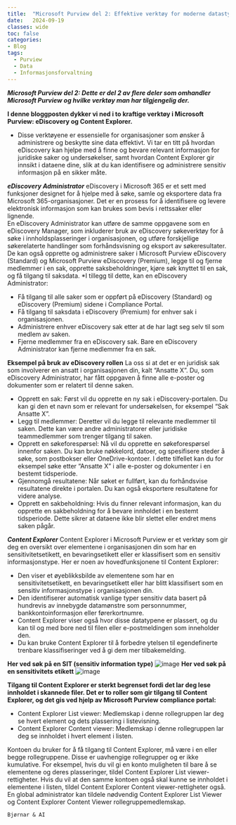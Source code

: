```yaml
---
title:  "Microsoft Purview del 2: Effektive verktøy for moderne datastyring🔓"
date:   2024-09-19
classes: wide
toc: false
categories: 
- Blog
tags:
  - Purview
  - Data
  - Informasjonsforvaltning
---
```


***Microsoft Purview del 2: Dette er del 2 av flere deler som omhandler Microsoft Purview og hvilke verktøy man har tilgjengelig der.***

**I denne bloggposten dykker vi ned i to kraftige verktøy i Microsoft Purview: eDiscovery og Content Explorer.**
* Disse verktøyene er essensielle for organisasjoner som ønsker å administrere og beskytte sine data effektivt. Vi tar en titt på hvordan eDiscovery kan hjelpe med å finne og bevare relevant informasjon for juridiske saker og undersøkelser, samt hvordan Content Explorer gir innsikt i dataene dine, slik at du kan identifisere og administrere sensitiv informasjon på en sikker måte. 

***eDiscovery Administrator*** 
eDiscovery i Microsoft 365 er et sett med funksjoner designet for å hjelpe med å søke, samle og eksportere data fra Microsoft 365-organisasjoner. Det er en prosess for å identifisere og levere elektronisk informasjon som kan brukes som bevis i rettssaker eller lignende.  
En eDiscovery Administrator kan utføre de samme oppgavene som en eDiscovery Manager, som inkluderer bruk av eDiscovery søkeverktøy for å søke i innholdsplasseringer i organisasjonen, og utføre forskjellige søkerelaterte handlinger som forhåndsvisning og eksport av søkeresultater. De kan også opprette og administrere saker i Microsoft Purview eDiscovery (Standard) og Microsoft Purview eDiscovery (Premium), legge til og fjerne medlemmer i en sak, opprette saksbeholdninger, kjøre søk knyttet til en sak, og få tilgang til saksdata. 
*I tillegg til dette, kan en eDiscovery Administrator: 
* Få tilgang til alle saker som er oppført på eDiscovery (Standard) og eDiscovery (Premium) sidene i Compliance Portal. 
* Få tilgang til saksdata i eDiscovery (Premium) for enhver sak i organisasjonen. 
* Administrere enhver eDiscovery sak etter at de har lagt seg selv til som medlem av saken. 
* Fjerne medlemmer fra en eDiscovery sak. Bare en eDiscovery Administrator kan fjerne medlemmer fra en sak. 

**Eksempel på bruk av eDiscovery rollen**
La oss si at det er en juridisk sak som involverer en ansatt i organisasjonen din, kalt “Ansatte X”. Du, som eDiscovery Administrator, har fått oppgaven å finne alle e-poster og dokumenter som er relatert til denne saken. 
* Opprett en sak: Først vil du opprette en ny sak i eDiscovery-portalen. Du kan gi den et navn som er relevant for undersøkelsen, for eksempel “Sak Ansatte X”. 
* Legg til medlemmer: Deretter vil du legge til relevante medlemmer til saken. Dette kan være andre administratorer eller juridiske teammedlemmer som trenger tilgang til saken. 
* Opprett en søkeforespørsel: Nå vil du opprette en søkeforespørsel innenfor saken. Du kan bruke nøkkelord, datoer, og spesifisere steder å søke, som postbokser eller OneDrive-kontoer. I dette tilfellet kan du for eksempel søke etter “Ansatte X” i alle e-poster og dokumenter i en bestemt tidsperiode. 
* Gjennomgå resultatene: Når søket er fullført, kan du forhåndsvise resultatene direkte i portalen. Du kan også eksportere resultatene for videre analyse. 
* Opprett en sakbeholdning: Hvis du finner relevant informasjon, kan du opprette en sakbeholdning for å bevare innholdet i en bestemt tidsperiode. Dette sikrer at dataene ikke blir slettet eller endret mens saken pågår. 



 
***Content Explorer***
Content Explorer i Microsoft Purview er et verktøy som gir deg en oversikt over elementene i organisasjonen din som har en sensitivitetsetikett, en bevaringsetikett eller er klassifisert som en sensitiv informasjonstype. 
Her er noen av hovedfunksjonene til Content Explorer: 
* Den viser et øyeblikksbilde av elementene som har en sensitivitetsetikett, en bevaringsetikett eller har blitt klassifisert som en sensitiv informasjonstype i organisasjonen din. 
* Den identifiserer automatisk vanlige typer sensitiv data basert på hundrevis av innebygde datamønstre som personnummer, bankkontoinformasjon eller førerkortnumre. 
* Content Explorer viser også hvor disse datatypene er plassert, og du kan til og med bore ned til filen eller e-postmeldingen som inneholder den. 
* Du kan bruke Content Explorer til å forbedre ytelsen til egendefinerte trenbare klassifiseringer ved å gi dem mer tilbakemelding. 

**Her ved søk på en SIT (sensitiv information type)**
![image](https://github.com/user-attachments/assets/00109f1d-b16a-4c57-877a-b0c80ea8f79f)
**Her ved søk på en sensitivitets etikett**
![image](https://github.com/user-attachments/assets/648373af-00c1-4781-98d3-6e69cf89d94c)



**Tilgang til Content Explorer er sterkt begrenset fordi det lar deg lese innholdet i skannede filer. Det er to roller som gir tilgang til Content Explorer, og det gis ved hjelp av Microsoft Purview compliance portal:**
* Content Explorer List viewer: Medlemskap i denne rollegruppen lar deg se hvert element og dets plassering i listevisning. 
* Content Explorer Content viewer: Medlemskap i denne rollegruppen lar deg se innholdet i hvert element i listen. 

Kontoen du bruker for å få tilgang til Content Explorer, må være i en eller begge rollegruppene. Disse er uavhengige rollegrupper og er ikke kumulative. For eksempel, hvis du vil gi en konto muligheten til bare å se elementene og deres plasseringer, tildel Content Explorer List viewer-rettigheter. Hvis du vil at den samme kontoen også skal kunne se innholdet i elementene i listen, tildel Content Explorer Content viewer-rettigheter også. 
En global administrator kan tildele nødvendig Content Explorer List Viewer og Content Explorer Content Viewer rollegruppemedlemskap. 

`Bjørnar & AI`
